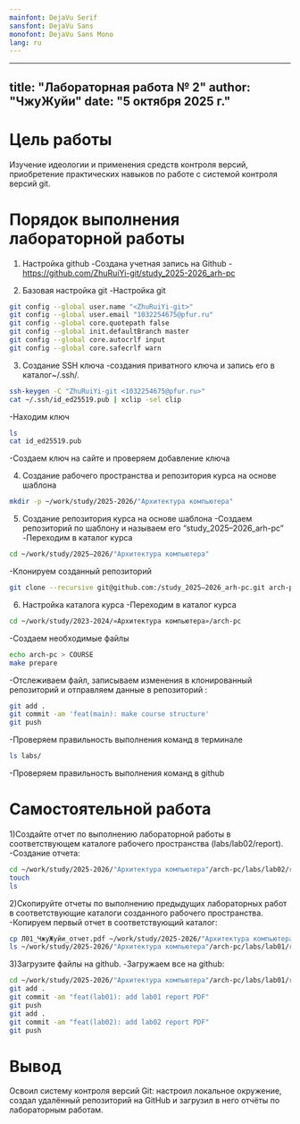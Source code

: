 ```yaml
---
mainfont: DejaVu Serif
sansfont: DejaVu Sans
monofont: DejaVu Sans Mono
lang: ru
---
```


---
title: "Лабораторная работа № 2"
author: "ЧжуЖуйи"
date: "5 октября 2025 г."
---

# Цель работы
Изучение идеологии и применения средств контроля версий, приобретение практических навыков по работе с системой контроля версий git.

# Порядок выполнения лабораторной работы

1) Настройка github 
-Создана учетная запись на Github 
-https://github.com/ZhuRuiYi-git/study_2025-2026_arh-pc

2) Базовая настройка git
-Настройка git
```bash
git config --global user.name "<ZhuRuiYi-git>"
git config --global user.email "1032254675@pfur.ru"
git config --global core.quotepath false
git config --global init.defaultBranch master
git config --global core.autocrlf input
git config --global core.safecrlf warn
```
3) Создание SSH ключа
-создания приватного ключа и запись его в каталог~/.ssh/.
```bash
ssh-keygen -C "ZhuRuiYi-git <1032254675@pfur.ru>" 
cat ~/.ssh/id_ed25519.pub | xclip -sel clip
```
-Находим ключ
```bash
ls
cat id_ed25519.pub
```
-Создаем ключ на сайте и проверяем добавление ключа

4) Создание рабочего пространства и репозитория курса на основе шаблона
```bash
mkdir -p ~/work/study/2025-2026/"Архитектура компьютера"
```
5) Создание репозитория курса на основе шаблона
-Создаем репозиторий по шаблону и называем его “study_2025–2026_arh-pc”
-Переходим в каталог курса 
```bash
cd ~/work/study/2025–2026/"Архитектура компьютера"
```
-Клонируем созданный репозиторий 
```bash
git clone --recursive git@github.com:/study_2025–2026_arh-pc.git arch-pc
```

6) Настройка каталога курса
-Переходим в каталог курса 
```bash
cd ~/work/study/2023-2024/»Архитектура компьютера»/arch-pc
```
-Создаем необходимые файлы 
```bash
echo arch-pc > COURSE 
make prepare
```
-Отслеживаем файл, записываем изменения в клонированный репозиторий и отправляем данные в репозиторий :
```bash
git add .
git commit -am 'feat(main): make course structure'
git push
```
-Проверяем правильность выполнения команд в терминале
```bash
ls labs/
```
-Проверяем правильность выполнения команд в github

# Самостоятельной работа
1)Создайте отчет по выполнению лабораторной работы в соответствующем каталоге рабочего пространства (labs/lab02/report).
-Создание отчета:
```bash
cd ~/work/study/2025-2026/"Архитектура компьютера"/arch-pc/labs/lab02/report
touch
ls
```
2)Скопируйте отчеты по выполнению предыдущих лабораторных работ в соответствующие каталоги созданного рабочего пространства.
-Копируем первый отчет в соответствующий каталог:
```bash
cp Л01_ЧжуЖуйи_отчет.pdf ~/work/study/2025-2026/"Архитектура компьютера"/arch-pc/labs/lab01/report
ls ~/work/study/2025-2026/"Архитектура компьютера"/arch-pc/labs/lab01/report
```
3)Загрузите файлы на github.
-Загружаем все на github:
```bash
cd ~/work/study/2025-2026/"Архитектура компьютера"/arch-pc/labs/lab01/report
git add .
git commit -am "feat(lab01): add lab01 report PDF"
git push
git add .
git commit -am "feat(lab02): add lab02 report PDF"
git push
```

# Вывод
Освоил систему контроля версий Git: настроил локальное окружение, создал удалённый репозиторий на GitHub и загрузил в него отчёты по лабораторным работам.

